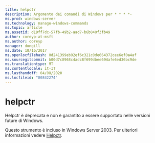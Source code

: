 ```yaml
---
title: helpctr
description: Argomento dei comandi di Windows per * * * *-
ms.prod: windows-server
ms.technology: manage-windows-commands
ms.topic: article
ms.assetid: d19ff7dc-57fb-49b2-aad7-b6b040f3fb49
author: coreyp-at-msft
ms.author: coreyp
manager: dongill
ms.date: 10/16/2017
ms.openlocfilehash: 0d241399eb02ef6c321c0de664372cee6ef0a4af
ms.sourcegitcommit: b00d7c8968c4adc8f699dbee694afe6ed36bc9de
ms.translationtype: MT
ms.contentlocale: it-IT
ms.lasthandoff: 04/08/2020
ms.locfileid: "80842274"
---
```

# <a name="helpctr"></a>helpctr



Helpctr è deprecata e non è garantito a essere supportato nelle versioni future di Windows.

Questo strumento è incluso in Windows Server 2003. Per ulteriori informazioni vedere [Helpctr](https://technet.microsoft.com/library/cc755821(v=ws.10).aspx).